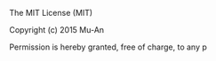 The MIT License (MIT)

Copyright (c) 2015 Mu-An

Permission is hereby granted, free of charge, to any p